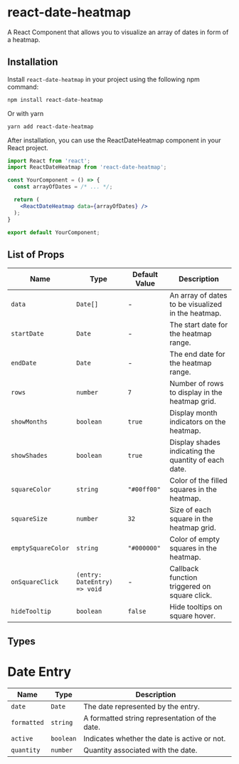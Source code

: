 # react-date-heatmap

A React Component that allows you to visualize an array of dates in form of a heatmap.

## Installation

Install `react-date-heatmap` in your project using the following npm command:

```bash
npm install react-date-heatmap
```

Or with yarn

```bash
yarn add react-date-heatmap
```

After installation, you can use the ReactDateHeatmap component in your React project.

```jsx
import React from 'react';
import ReactDateHeatmap from 'react-date-heatmap';

const YourComponent = () => {
  const arrayOfDates = /* ... */;

  return (
    <ReactDateHeatmap data={arrayOfDates} />
  );
}

export default YourComponent;
```

## List of Props

| Name               | Type                         | Default Value | Description                                          |
| ------------------ | ---------------------------- | ------------- | ---------------------------------------------------- |
| `data`             | `Date[]`                     | -             | An array of dates to be visualized in the heatmap.   |
| `startDate`        | `Date`                       | -             | The start date for the heatmap range.                |
| `endDate`          | `Date`                       | -             | The end date for the heatmap range.                  |
| `rows`             | `number`                     | `7`           | Number of rows to display in the heatmap grid.       |
| `showMonths`       | `boolean`                    | `true`        | Display month indicators on the heatmap.             |
| `showShades`       | `boolean`                    | `true`        | Display shades indicating the quantity of each date. |
| `squareColor`      | `string`                     | `"#00ff00"`   | Color of the filled squares in the heatmap.          |
| `squareSize`       | `number`                     | `32`          | Size of each square in the heatmap grid.             |
| `emptySquareColor` | `string`                     | `"#000000"`   | Color of empty squares in the heatmap.               |
| `onSquareClick`    | `(entry: DateEntry) => void` | -             | Callback function triggered on square click.         |
| `hideTooltip`      | `boolean`                    | `false`       | Hide tooltips on square hover.                       |

## Types

# Date Entry

| Name        | Type      | Description                                    |
| ----------- | --------- | ---------------------------------------------- |
| `date`      | `Date`    | The date represented by the entry.             |
| `formatted` | `string`  | A formatted string representation of the date. |
| `active`    | `boolean` | Indicates whether the date is active or not.   |
| `quantity`  | `number`  | Quantity associated with the date.             |
